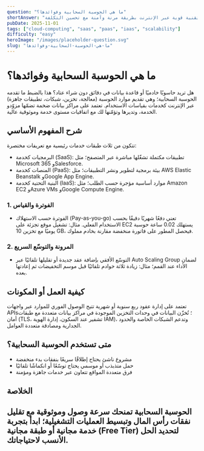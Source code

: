 ```yaml
---
question: "ما هي الحوسبة السحابية وفوائدها؟"
shortAnswer: "الحوسبة السحابية تمكّنك من الوصول إلى موارد تقنية قوية عبر الإنترنت بطريقة مرنة وآمنة مع تحسين التكلفة."
pubDate: 2025-11-01
tags: ["cloud-computing", "saas", "paas", "iaas", "scalability"]
difficulty: "easy"
heroImage: "/images/placeholder-question.svg"
slug: "ما-هي-الحوسبة-السحابية-وفوائدها"
---
```

# ما هي الحوسبة السحابية وفوائدها؟

هل تريد حاسوبًا خادميًا أو قاعدة بيانات في دقائق دون شراء عتاد؟ هذا بالضبط ما تقدمه الحوسبة السحابية؛ وهي تقديم موارد الحوسبة (معالجة، تخزين، شبكات، تطبيقات جاهزة) عبر الإنترنت كخدمات بقياسات الاستخدام. تعتمد على مراكز بيانات ضخمة تضمّها مزوّدو الخدمة، وتديرها وتؤمّنها لك مع اتفاقيات مستوى خدمة وموثوقية عالية.

## شرح المفهوم الأساسي

تتكون من ثلاث طبقات خدمات رئيسية مع تعريفات مختصرة:
- البرمجيات كخدمة (SaaS): تطبيقات مكتملة تشغّلها مباشرة عبر المتصفح؛ مثل Microsoft 365 وSalesforce.
- المنصات كخدمة (PaaS): بيئة برمجية لتطوير ونشر التطبيقات؛ مثل AWS Elastic Beanstalk وGoogle App Engine.
- البنية التحتية كخدمة (IaaS): موارد أساسية مؤجرة حسب الطلب؛ مثل Amazon EC2 وAzure VMs وGoogle Compute Engine.

### 1. الفوترة والقياس
- الفوترة حسب الاستهلاك (Pay-as-you-go) تعني دفعًا شهريًا دقيقًا بحسب الاستخدام الفعلي. مثال: تشغيل موقع تجزئة على EC2 يستهلك 0.02 ساعة حوسبة يوميًا مع تخزين 10 GB، فيحصل المطور على فاتورة منخفضة مقارنة بخادم مملوك.

### 2. المرونة والتوسّع السريع
- التوسّع الأفقي بإضافة عقد جديدة أو تقليلها تلقائيًا عبر Auto Scaling Group لضمان الأداء عند القمم؛ مثال: زيادة ثلاثة خوادم تلقائيًا قبل موسم التخفيضات ثم إعادتها بعده.

## كيفية العمل أو المكونات

تعتمد على إدارة عقود ربع سنوية أو شهرية تتيح الوصول الفوري للموارد عبر واجهات APIs؛ تُخزّن البيانات في وحدات التخزين الموجودة في مراكز بيانات متعددة مع طبقات أمان (TLS، تشفير عند السكون، إدارة الهوية IAM)، وتدعم الشبكات الخاصة والحدود الجدارية ومصادقة متعددة العوامل.

## متى تستخدم الحوسبة السحابية؟
- مشروع ناشئ يحتاج إطلاقًا سريعًا بنفقات بدء منخفضة
- حمل متذبذب أو موسمي يحتاج توسّعًا أو انكماشًا تلقائيًا
- فرق متعددة المواقع تتعاون عبر خدمات جاهزة ومؤمنة

## الخلاصة

الحوسبة السحابية تمنحك سرعة وصول وموثوقية مع تقليل نفقات رأس المال وتبسيط العمليات التشغيلية؛ ابدأ بتجربة خدمة مجانية أو طبقة مجانية (Free Tier) لتحديد الحل الأنسب لاحتياجاتك.
---